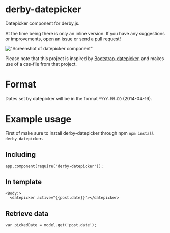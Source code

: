 derby-datepicker
================

Datepicker component for derby.js.

At the time being there is only an inline version. If you have any suggestions or improvements, open an issue or send a pull request!


!["Screenshot of datepicker component"](https://raw.githubusercontent.com/NAndreasson/derby-datepicker/gh-pages/images/datepicker.png "Datepicker screenshot")

Please note that this project is inspired by [Bootstrap-datepicker](https://github.com/eternicode/bootstrap-datepicker), and makes use of a css-file from that project.

Format
=====
Dates set by datepicker will be in the format `YYYY-MM-DD` (2014-04-16). 


Example usage
=====

First of make sure to install derby-datepicker through npm `npm install derby-datepicker`.


Including
--------
    
    app.component(require('derby-datepicker'));
        
In template
-------
   
    <Body:>
      <datepicker active="{{post.date}}"></datepicker>
      
Retrieve data
--------

    var pickedDate = model.get('post.date');
